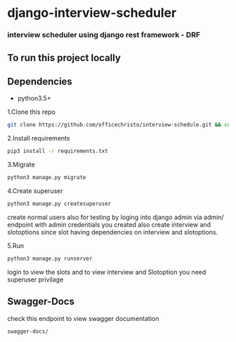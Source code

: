 # django-interview-scheduler
### interview scheduler using django rest framework - DRF

## To run this project locally

## Dependencies
- python3.5+

1.Clone this repo
```bash
git clone https://github.com/officechristo/interview-schedule.git && cd interview-schedule
```
2.Install requirements
```bash
pip3 install -r requirements.txt
```
3.Migrate
```bash
python3 manage.py migrate
```
4.Create superuser
```bash
python3 manage.py createsuperuser
```
create normal users also for testing by loging into django admin via admin/ endpoint with admin credentials you created also create interview and slotoptions since slot having dependencies on interview and slotoptions.

5.Run
```bash
python3 manage.py runserver
```
login to view the slots and to view interview and Slotoption you need superuser privilage

## Swagger-Docs
check this endpoint to view swagger documentation
```bash
swagger-docs/
```


